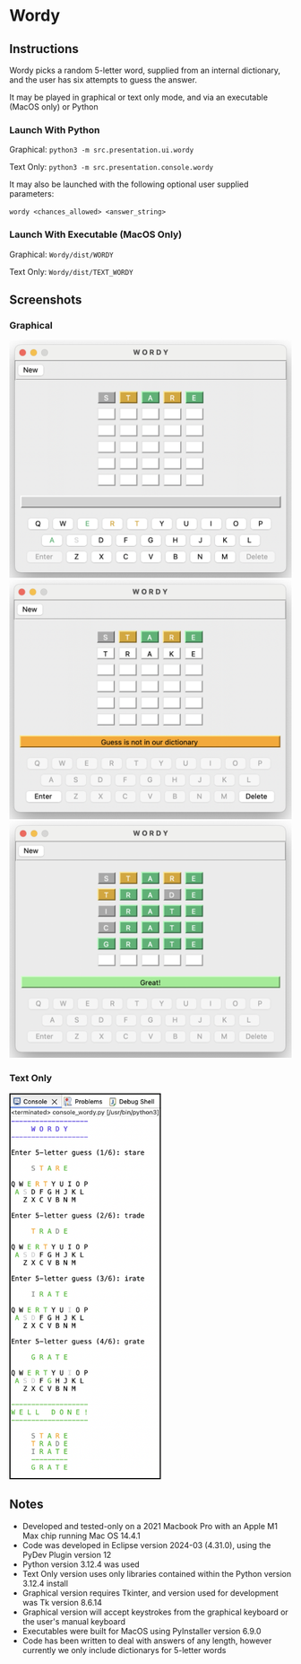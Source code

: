 # Wordy
## Instructions
Wordy picks a random 5-letter word, supplied from an internal dictionary, and the user has six attempts to guess the answer.

It may be played in graphical or text only mode, and via an executable (MacOS only) or Python

### Launch With Python

Graphical: `python3 -m src.presentation.ui.wordy`

Text Only: `python3 -m src.presentation.console.wordy`

It may also be launched with the following optional user supplied parameters:

`wordy <chances_allowed> <answer_string>`

### Launch With Executable (MacOS Only)
Graphical: `Wordy/dist/WORDY`

Text Only: `Wordy/dist/TEXT_WORDY`

## Screenshots
### Graphical
<img width="550" alt="Screenshot 2024-07-16 at 7 18 23 PM" src="Wordy/src/resources/images/Wordy_Screenshot_UI_1.png">
<img width="534" alt="Screenshot 2024-07-16 at 7 59 28 PM" src="Wordy/src/resources/images/Wordy_Screenshot_UI_3.png">
<img width="557" alt="Screenshot 2024-07-16 at 7 19 07 PM" src="Wordy/src/resources/images/Wordy_Screenshot_UI_2.png">

### Text Only
<img width="271" alt="Screenshot 2024-07-13 at 8 46 25 PM" src="Wordy/src/resources/images/Wordy_Screenshot_Console.png">

## Notes
* Developed and tested-only on a 2021 Macbook Pro with an Apple M1 Max chip running Mac OS 14.4.1
* Code was developed in Eclipse version 2024-03 (4.31.0), using the PyDev Plugin version 12
* Python version 3.12.4 was used
* Text Only version uses only libraries contained within the Python version 3.12.4 install
* Graphical version requires Tkinter, and version used for development was Tk version 8.6.14
* Graphical version will accept keystrokes from the graphical keyboard or the user's manual keyboard
* Executables were built for MacOS using PyInstaller version 6.9.0
* Code has been written to deal with answers of any length, however currently we only include dictionarys for 5-letter words
